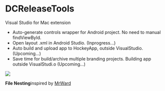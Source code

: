 # DCReleaseTools
Visual Studio for Mac extension

- Auto-generate controls wrapper for Android project. No need to manual findViewById.
- Open layout .xml in Android Studio. (Inprogress...)
- Auto build and upload app to HockeyApp, outside VisualStudio. (Upcoming...)
- Save time for build/archive multiple branding projects. Building app outside VisualStudi.o (Upcoming...)

<img src="https://media.giphy.com/media/9uIvL2yFxYSGAQGXQr/giphy.gif"/>

<b>File Nesting</b>inspired by [MrWard](https://github.com/mrward/FileNesting) 
